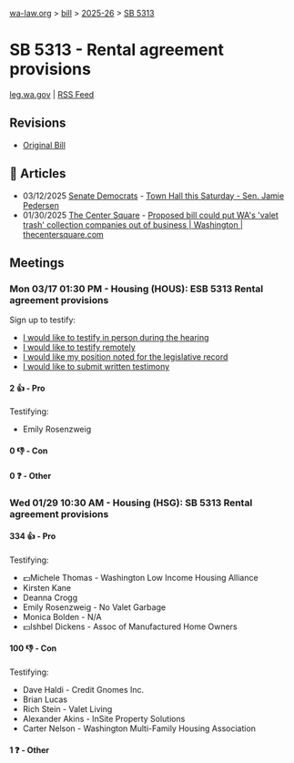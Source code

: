[wa-law.org](/) > [bill](/bill/) > [2025-26](/bill/2025-26/) > [SB 5313](/bill/2025-26/sb/5313/)

# SB 5313 - Rental agreement provisions
[leg.wa.gov](https://app.leg.wa.gov/billsummary?BillNumber=5313&Year=2025&Initiative=false) | [RSS Feed](./rss.xml)

## Revisions
* [Original Bill](1/)

## 📰 Articles
* 03/12/2025 [Senate Democrats](/org/senate_democrats/) - [Town Hall this Saturday - Sen. Jamie Pedersen](https://senatedemocrats.wa.gov/pedersen/2025/03/12/town-hall-this-saturday/#:~:text=SB%205313)
* 01/30/2025 [The Center Square](/org/the_center_square/) - [Proposed bill could put WA's 'valet trash' collection companies out of business | Washington | thecentersquare.com](https://www.thecentersquare.com/washington/article_3e5a4eea-df4e-11ef-94bc-970c9d1a60f2.html#:~:text=Senate%20Bill%205313)

## Meetings
### Mon 03/17 01:30 PM - Housing (HOUS): ESB 5313 Rental agreement provisions
Sign up to testify:
* [I would like to testify in person during the hearing](https://app.leg.wa.gov/csi/Testifier/Add?chamber=House&mId=33021&aId=165512&caId=26507&tId=1)
* [I would like to testify remotely](https://app.leg.wa.gov/csi/Testifier/Add?chamber=House&mId=33021&aId=165512&caId=26507&tId=2)
* [I would like my position noted for the legislative record](https://app.leg.wa.gov/csi/Testifier/Add?chamber=House&mId=33021&aId=165512&caId=26507&tId=3)
* [I would like to submit written testimony](https://app.leg.wa.gov/csi/Testifier/Add?chamber=House&mId=33021&aId=165512&caId=26507&tId=4)

#### 2 👍 - Pro
Testifying:
* Emily Rosenzweig

#### 0 👎 - Con

#### 0 ❓ - Other

### Wed 01/29 10:30 AM - Housing (HSG): SB 5313 Rental agreement provisions
#### 334 👍 - Pro
Testifying:
* 💵Michele Thomas - Washington Low Income Housing Alliance
* Kirsten Kane
* Deanna Crogg
* Emily Rosenzweig - No Valet Garbage
* Monica Bolden - N/A
* 💵Ishbel Dickens - Assoc of Manufactured Home Owners

#### 100 👎 - Con
Testifying:
* Dave Haldi - Credit Gnomes Inc.
* Brian Lucas
* Rich Stein - Valet Living
* Alexander Akins - InSite Property Solutions
* Carter Nelson - Washington Multi-Family Housing Association

#### 1 ❓ - Other
